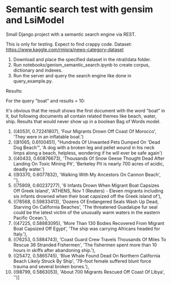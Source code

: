 # Semantic search test with gensim and LsiModel

Small Django project with a semantic search engine via REST.

This is only for testing. Expect to find crappy code.
Dataset: https://www.kaggle.com/rmisra/news-category-dataset

1. Download and place the specified dataset in the ntral/data folder.
2. Run notebooks/genism_semantic_search.ipynb to create corpus, dictionary and indexes.
3. Run the server and query the search engine like done in query_example.py.

Results:

For the query "boat" and results = 10:

It's obvious that the result shows the first document with the word "boat" in it, but following documents all contain related themes like beach, water, ship. Results that would never show up in a boolean Bag of Words model.

1. ((40531, 0.72241807), 'Four Migrants Drown Off Coast Of Morocco', 'They were in an inflatable boat.')
2. ((81065, 0.6100451), "Hundreds Of Unwanted Pets Dumped On 'Dead Dog Beach'", 'A dog with a broken leg and pellet wound in his neck limps along a beach, helpless, wondering if he will ever be safe again')
3. ((40433, 0.60876673), 'Thousands Of Snow Geese Thought Dead After Landing On Toxic Mining Pit', 'Berkeley Pit is nearly 700 acres of acidic, deadly water.')
4. ((93370, 0.6077832), 'Walking With My Ancestors On Cannon Beach', ''),
5. ((75909, 0.60237277), '6 Infants Drown When Migrant Boat Capsizes Off Greek Island', 'ATHENS, Nov 1 (Reuters) - Eleven migrants including six infants drowned when their boat capsized off the Greek island of'),
6. ((78568, 0.59833413), 'Dozens Of Endangered Seals Wash Up Dead, Starving On California Beaches', 'The threatened Guadalupe fur seal could be the latest victim of the unusually warm waters in the eastern Pacific Ocean.'),
7. ((47225, 0.58883095), 'More Than 130 Bodies Recovered From Migrant Boat Capsized Off Egypt', 'The ship was carrying Africans headed for Italy.'),
8. ((76253, 0.5884743), 'Coast Guard Crew Travels Thousands Of Miles To Rescue 36 Stranded Fishermen', 'The fishermen spent more than 10 hours in skiffs after abandoning ship.'),
9. ((25472, 0.5865745), 'Blue Whale Found Dead On Northern California Beach Likely Struck By Ship', '79-foot female suffered blunt force trauma and several broken bones.'),
10. ((98799, 0.5863053), 'About 700 Migrants Rescued Off Coast Of Libya', '')]

